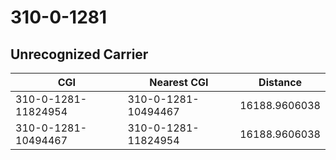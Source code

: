 # 310-0-1281
## Unrecognized Carrier


| CGI | Nearest CGI | Distance |
|-----|-------------|----------|
| 310-0-1281-11824954 | 310-0-1281-10494467 | 16188.9606038 |
| 310-0-1281-10494467 | 310-0-1281-11824954 | 16188.9606038 |
